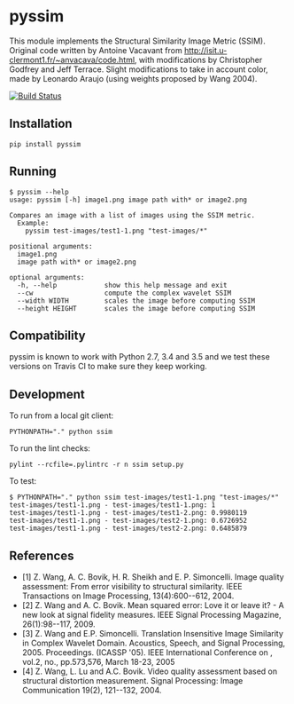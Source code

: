 # pyssim

This module implements the Structural Similarity Image Metric (SSIM).
Original code written by Antoine Vacavant from
http://isit.u-clermont1.fr/~anvacava/code.html, with modifications by
Christopher Godfrey and Jeff Terrace.
Slight modifications to take in account color, made by Leonardo Araujo 
(using weights proposed by Wang 2004).

[![Build Status](https://travis-ci.org/jterrace/pyssim.svg?branch=master)](https://travis-ci.org/jterrace/pyssim)

## Installation

    pip install pyssim

## Running

    $ pyssim --help
    usage: pyssim [-h] image1.png image path with* or image2.png

    Compares an image with a list of images using the SSIM metric.
      Example:
        pyssim test-images/test1-1.png "test-images/*"

    positional arguments:
      image1.png
      image path with* or image2.png

    optional arguments:
      -h, --help            show this help message and exit
      --cw                  compute the complex wavelet SSIM
      --width WIDTH         scales the image before computing SSIM
      --height HEIGHT       scales the image before computing SSIM

## Compatibility

pyssim is known to work with Python 2.7, 3.4 and 3.5 and we test these versions
on Travis CI to make sure they keep working.

## Development

To run from a local git client:

    PYTHONPATH="." python ssim

To run the lint checks:

    pylint --rcfile=.pylintrc -r n ssim setup.py

To test:

    $ PYTHONPATH="." python ssim test-images/test1-1.png "test-images/*"
    test-images/test1-1.png - test-images/test1-1.png: 1
    test-images/test1-1.png - test-images/test1-2.png: 0.9980119
    test-images/test1-1.png - test-images/test2-1.png: 0.6726952
    test-images/test1-1.png - test-images/test2-2.png: 0.6485879

## References

* [1] Z. Wang, A. C. Bovik, H. R. Sheikh and E. P. Simoncelli. Image quality assessment: From error visibility to structural similarity. IEEE Transactions on Image Processing, 13(4):600--612, 2004. 
* [2] Z. Wang and A. C. Bovik. Mean squared error: Love it or leave it? - A new look at signal fidelity measures. IEEE Signal Processing Magazine, 26(1):98--117, 2009.
* [3] Z. Wang and E.P. Simoncelli. Translation Insensitive Image Similarity in Complex Wavelet Domain. Acoustics, Speech, and Signal Processing, 2005. Proceedings. (ICASSP '05). IEEE International Conference on , vol.2, no., pp.573,576, March 18-23, 2005
* [4] Z. Wang, L. Lu and A.C. Bovik. Video quality assessment based on structural distortion measurement. Signal Processing: Image Communication 19(2), 121--132, 2004. 

